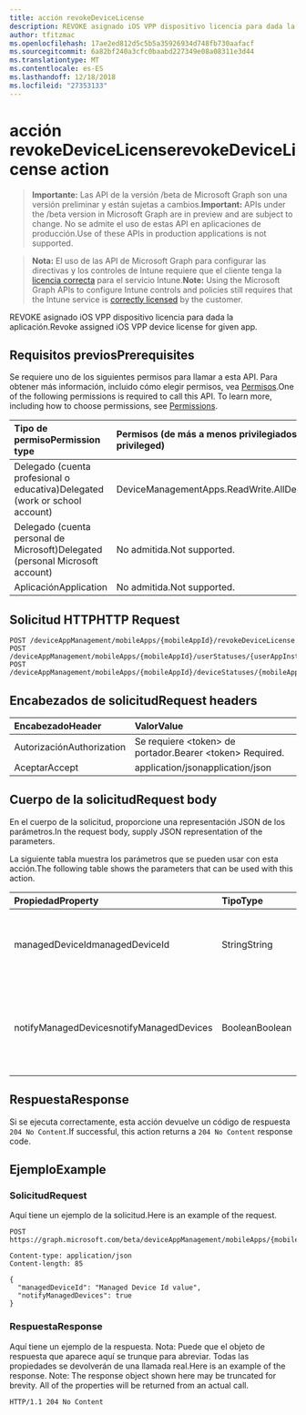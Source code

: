 ```yaml
---
title: acción revokeDeviceLicense
description: REVOKE asignado iOS VPP dispositivo licencia para dada la aplicación.
author: tfitzmac
ms.openlocfilehash: 17ae2ed812d5c5b5a35926934d748fb730aafacf
ms.sourcegitcommit: 6a82bf240a3cfc0baabd227349e08a08311e3d44
ms.translationtype: MT
ms.contentlocale: es-ES
ms.lasthandoff: 12/18/2018
ms.locfileid: "27353133"
---
```

# <a name="revokedevicelicense-action"></a><span data-ttu-id="9eed8-103">acción revokeDeviceLicense</span><span class="sxs-lookup"><span data-stu-id="9eed8-103">revokeDeviceLicense action</span></span>

> <span data-ttu-id="9eed8-104">**Importante:** Las API de la versión /beta de Microsoft Graph son una versión preliminar y están sujetas a cambios.</span><span class="sxs-lookup"><span data-stu-id="9eed8-104">**Important:** APIs under the /beta version in Microsoft Graph are in preview and are subject to change.</span></span> <span data-ttu-id="9eed8-105">No se admite el uso de estas API en aplicaciones de producción.</span><span class="sxs-lookup"><span data-stu-id="9eed8-105">Use of these APIs in production applications is not supported.</span></span>

> <span data-ttu-id="9eed8-106">**Nota:** El uso de las API de Microsoft Graph para configurar las directivas y los controles de Intune requiere que el cliente tenga la [licencia correcta](https://go.microsoft.com/fwlink/?linkid=839381) para el servicio Intune.</span><span class="sxs-lookup"><span data-stu-id="9eed8-106">**Note:** Using the Microsoft Graph APIs to configure Intune controls and policies still requires that the Intune service is [correctly licensed](https://go.microsoft.com/fwlink/?linkid=839381) by the customer.</span></span>

<span data-ttu-id="9eed8-107">REVOKE asignado iOS VPP dispositivo licencia para dada la aplicación.</span><span class="sxs-lookup"><span data-stu-id="9eed8-107">Revoke assigned iOS VPP device license for given app.</span></span>
## <a name="prerequisites"></a><span data-ttu-id="9eed8-108">Requisitos previos</span><span class="sxs-lookup"><span data-stu-id="9eed8-108">Prerequisites</span></span>
<span data-ttu-id="9eed8-p102">Se requiere uno de los siguientes permisos para llamar a esta API. Para obtener más información, incluido cómo elegir permisos, vea [Permisos](/graph/permissions-reference).</span><span class="sxs-lookup"><span data-stu-id="9eed8-p102">One of the following permissions is required to call this API. To learn more, including how to choose permissions, see [Permissions](/graph/permissions-reference).</span></span>

|<span data-ttu-id="9eed8-111">Tipo de permiso</span><span class="sxs-lookup"><span data-stu-id="9eed8-111">Permission type</span></span>|<span data-ttu-id="9eed8-112">Permisos (de más a menos privilegiados)</span><span class="sxs-lookup"><span data-stu-id="9eed8-112">Permissions (from most to least privileged)</span></span>|
|:---|:---|
|<span data-ttu-id="9eed8-113">Delegado (cuenta profesional o educativa)</span><span class="sxs-lookup"><span data-stu-id="9eed8-113">Delegated (work or school account)</span></span>|<span data-ttu-id="9eed8-114">DeviceManagementApps.ReadWrite.All</span><span class="sxs-lookup"><span data-stu-id="9eed8-114">DeviceManagementApps.ReadWrite.All</span></span>|
|<span data-ttu-id="9eed8-115">Delegado (cuenta personal de Microsoft)</span><span class="sxs-lookup"><span data-stu-id="9eed8-115">Delegated (personal Microsoft account)</span></span>|<span data-ttu-id="9eed8-116">No admitida.</span><span class="sxs-lookup"><span data-stu-id="9eed8-116">Not supported.</span></span>|
|<span data-ttu-id="9eed8-117">Aplicación</span><span class="sxs-lookup"><span data-stu-id="9eed8-117">Application</span></span>|<span data-ttu-id="9eed8-118">No admitida.</span><span class="sxs-lookup"><span data-stu-id="9eed8-118">Not supported.</span></span>|

## <a name="http-request"></a><span data-ttu-id="9eed8-119">Solicitud HTTP</span><span class="sxs-lookup"><span data-stu-id="9eed8-119">HTTP Request</span></span>
<!-- {
  "blockType": "ignored"
}
-->
``` http
POST /deviceAppManagement/mobileApps/{mobileAppId}/revokeDeviceLicense
POST /deviceAppManagement/mobileApps/{mobileAppId}/userStatuses/{userAppInstallStatusId}/app/revokeDeviceLicense
POST /deviceAppManagement/mobileApps/{mobileAppId}/deviceStatuses/{mobileAppInstallStatusId}/app/revokeDeviceLicense
```

## <a name="request-headers"></a><span data-ttu-id="9eed8-120">Encabezados de solicitud</span><span class="sxs-lookup"><span data-stu-id="9eed8-120">Request headers</span></span>
|<span data-ttu-id="9eed8-121">Encabezado</span><span class="sxs-lookup"><span data-stu-id="9eed8-121">Header</span></span>|<span data-ttu-id="9eed8-122">Valor</span><span class="sxs-lookup"><span data-stu-id="9eed8-122">Value</span></span>|
|:---|:---|
|<span data-ttu-id="9eed8-123">Autorización</span><span class="sxs-lookup"><span data-stu-id="9eed8-123">Authorization</span></span>|<span data-ttu-id="9eed8-124">Se requiere &lt;token&gt; de portador.</span><span class="sxs-lookup"><span data-stu-id="9eed8-124">Bearer &lt;token&gt; Required.</span></span>|
|<span data-ttu-id="9eed8-125">Aceptar</span><span class="sxs-lookup"><span data-stu-id="9eed8-125">Accept</span></span>|<span data-ttu-id="9eed8-126">application/json</span><span class="sxs-lookup"><span data-stu-id="9eed8-126">application/json</span></span>|

## <a name="request-body"></a><span data-ttu-id="9eed8-127">Cuerpo de la solicitud</span><span class="sxs-lookup"><span data-stu-id="9eed8-127">Request body</span></span>
<span data-ttu-id="9eed8-128">En el cuerpo de la solicitud, proporcione una representación JSON de los parámetros.</span><span class="sxs-lookup"><span data-stu-id="9eed8-128">In the request body, supply JSON representation of the parameters.</span></span>

<span data-ttu-id="9eed8-129">La siguiente tabla muestra los parámetros que se pueden usar con esta acción.</span><span class="sxs-lookup"><span data-stu-id="9eed8-129">The following table shows the parameters that can be used with this action.</span></span>

|<span data-ttu-id="9eed8-130">Propiedad</span><span class="sxs-lookup"><span data-stu-id="9eed8-130">Property</span></span>|<span data-ttu-id="9eed8-131">Tipo</span><span class="sxs-lookup"><span data-stu-id="9eed8-131">Type</span></span>|<span data-ttu-id="9eed8-132">Descripción</span><span class="sxs-lookup"><span data-stu-id="9eed8-132">Description</span></span>|
|:---|:---|:---|
|<span data-ttu-id="9eed8-133">managedDeviceId</span><span class="sxs-lookup"><span data-stu-id="9eed8-133">managedDeviceId</span></span>|<span data-ttu-id="9eed8-134">String</span><span class="sxs-lookup"><span data-stu-id="9eed8-134">String</span></span>|<span data-ttu-id="9eed8-135">DeviceId para quienes licencia de aplicaciones asignado es que se desea revocar</span><span class="sxs-lookup"><span data-stu-id="9eed8-135">DeviceId for whom assigned app license is to be revoked</span></span>|
|<span data-ttu-id="9eed8-136">notifyManagedDevices</span><span class="sxs-lookup"><span data-stu-id="9eed8-136">notifyManagedDevices</span></span>|<span data-ttu-id="9eed8-137">Boolean</span><span class="sxs-lookup"><span data-stu-id="9eed8-137">Boolean</span></span>|<span data-ttu-id="9eed8-138">Valor Boolean que indica si se debe enviar notificación de revoke para dispositivos</span><span class="sxs-lookup"><span data-stu-id="9eed8-138">Boolean that indicates if revoke notification should be sent to device</span></span>|



## <a name="response"></a><span data-ttu-id="9eed8-139">Respuesta</span><span class="sxs-lookup"><span data-stu-id="9eed8-139">Response</span></span>
<span data-ttu-id="9eed8-140">Si se ejecuta correctamente, esta acción devuelve un código de respuesta `204 No Content`.</span><span class="sxs-lookup"><span data-stu-id="9eed8-140">If successful, this action returns a `204 No Content` response code.</span></span>

## <a name="example"></a><span data-ttu-id="9eed8-141">Ejemplo</span><span class="sxs-lookup"><span data-stu-id="9eed8-141">Example</span></span>
### <a name="request"></a><span data-ttu-id="9eed8-142">Solicitud</span><span class="sxs-lookup"><span data-stu-id="9eed8-142">Request</span></span>
<span data-ttu-id="9eed8-143">Aquí tiene un ejemplo de la solicitud.</span><span class="sxs-lookup"><span data-stu-id="9eed8-143">Here is an example of the request.</span></span>
``` http
POST https://graph.microsoft.com/beta/deviceAppManagement/mobileApps/{mobileAppId}/revokeDeviceLicense

Content-type: application/json
Content-length: 85

{
  "managedDeviceId": "Managed Device Id value",
  "notifyManagedDevices": true
}
```

### <a name="response"></a><span data-ttu-id="9eed8-144">Respuesta</span><span class="sxs-lookup"><span data-stu-id="9eed8-144">Response</span></span>
<span data-ttu-id="9eed8-p103">Aquí tiene un ejemplo de la respuesta. Nota: Puede que el objeto de respuesta que aparece aquí se trunque para abreviar. Todas las propiedades se devolverán de una llamada real.</span><span class="sxs-lookup"><span data-stu-id="9eed8-p103">Here is an example of the response. Note: The response object shown here may be truncated for brevity. All of the properties will be returned from an actual call.</span></span>
``` http
HTTP/1.1 204 No Content
```





